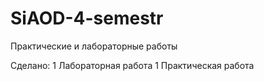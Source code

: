 # SiAOD-4-semestr
Практические и лабораторные работы

Сделано:
1 Лабораторная работа
1 Практическая работа
